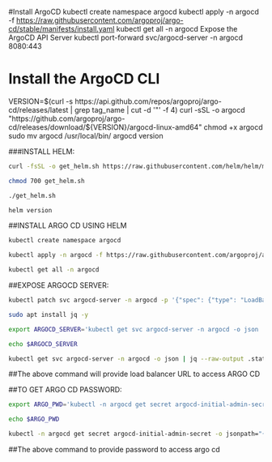 #Install ArgoCD
kubectl create namespace argocd
kubectl apply -n argocd -f https://raw.githubusercontent.com/argoproj/argo-cd/stable/manifests/install.yaml
kubectl get all -n argocd
Expose the ArgoCD API Server
 kubectl port-forward svc/argocd-server -n argocd 8080:443
# Install the ArgoCD CLI
 VERSION=$(curl -s https://api.github.com/repos/argoproj/argo-cd/releases/latest | grep tag_name | cut -d '"' -f 4)
curl -sSL -o argocd "https://github.com/argoproj/argo-cd/releases/download/${VERSION}/argocd-linux-amd64"
chmod +x argocd
 sudo mv argocd /usr/local/bin/
 argocd version






###INSTALL HELM:
```sh
curl -fsSL -o get_helm.sh https://raw.githubusercontent.com/helm/helm/main/scripts/get-helm-3
```
```sh
chmod 700 get_helm.sh
```
```sh
./get_helm.sh
```
```sh
helm version
```

##INSTALL ARGO CD USING HELM
```sh
kubectl create namespace argocd
```
```sh
kubectl apply -n argocd -f https://raw.githubusercontent.com/argoproj/argo-cd/stable/manifests/install.yaml
```
```sh
kubectl get all -n argocd
```



##EXPOSE ARGOCD SERVER:
```sh
kubectl patch svc argocd-server -n argocd -p '{"spec": {"type": "LoadBalancer"}}'
```
```sh
sudo apt install jq -y
```
```sh
export ARGOCD_SERVER='kubectl get svc argocd-server -n argocd -o json | jq --raw-output '.status.loadBalancer.ingress[0].hostname''
```
```sh
echo $ARGOCD_SERVER
```
```sh
kubectl get svc argocd-server -n argocd -o json | jq --raw-output .status.loadBalancer.ingress[0].hostname
```
##The above command will provide load balancer URL to access ARGO CD


##TO GET ARGO CD PASSWORD:
```sh
export ARGO_PWD='kubectl -n argocd get secret argocd-initial-admin-secret -o jsonpath="{.data.password}" | base64 -d'
```
```sh
echo $ARGO_PWD
```
```sh
kubectl -n argocd get secret argocd-initial-admin-secret -o jsonpath="{.data.password}" | base64 -d
```
##The above command to provide password to access argo cd
